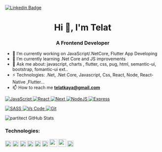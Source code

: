 
[![Linkedin Badge](https://img.shields.io/badge/-telatkaya-blue?style=flat-square&logo=Linkedin&logoColor=white&link=https://www.linkedin.com/in/telat-kaya-1a488a76/)](https://www.linkedin.com/in/telat-kaya-1a488a76/)



<h1 align="center">Hi 👋, I'm Telat</h1>

<h3 align="center">A Frontend Developer</h3>

- 🔭 I’m currently working on JavaScript/.NetCore, Flutter App Developing
- 🌱 I’m currently learning .Net Core and JS improvements
- 💬 Ask me about: javascript, charts , flutter, css,  pug, html, semantic-ui, bootstrap, fomantic-ui ext..
- ⚡ Technologies: .Net, .Net Core, Javascript, Css, React, Node, React-Native ,Flutter... 
- 📫 How to reach me **telatkaya@gmail.com**

<p>
<a href="https://github.com/alsiam?tab=repositories" target="_blank"><img alt="JavaScript"
                        src="https://img.shields.io/badge/-Javascript-F0DB4F?style=for-the-badge&labelColor=black&logo=javascript&logoColor=F0DB4F">
</a>
<!-- CSS  -->
<a href="https://github.com/alsiam?tab=repositories" target="_blank"><img alt="React"
                src="https://img.shields.io/badge/-React-61DBFB?style=for-the-badge&labelColor=black&logo=react&logoColor=61DBFB">
</a>
<!-- JavaScript -->
<a href="https://github.com/alsiam?tab=repositories" target="_blank"><img alt="Next"
                src="https://img.shields.io/badge/next.js-000000?style=for-the-badge&logo=nextdotjs&logoColor=white">
</a>
<!-- Python -->
<a href="https://github.com/alsiam?tab=repositories" target="_blank"><img alt="NodeJS"
                src="https://img.shields.io/badge/-Nodejs-3C873A?style=for-the-badge&labelColor=black&logo=node.js&logoColor=3C873A">
</a>
<!-- C++ -->
<a href="https://github.com/alsiam?tab=repositories" target="_blank"><img alt="Express"
                src="https://img.shields.io/badge/Express.js-000000?style=for-the-badge&logo=express&logoColor=white">
</a>

<!-- Arduino -->
<a href="https://github.com/alsiam?tab=repositories" target="_blank"><img alt="SASS"
                src="https://img.shields.io/badge/Sass-CC6699?style=for-the-badge&logo=sass&logoColor=white">
</a>
<a href="https://github.com/alsiam?tab=repositories" target="_blank"><img alt="Vs Code"
                src="https://img.shields.io/badge/Visual_Studio-0078d7?style=for-the-badge&logo=visual%20studio&logoColor=white">
</a>
   <a href="https://github.com/alsiam?tab=repositories" target="_blank"><img alt="Git"
                src="https://img.shields.io/badge/Git-F05032?style=for-the-badge&logo=git&logoColor=white">
</a>
</p>

![partitect GitHub Stats](https://server.dooboo.io/github-stats-advanced/partitect)


### Technologies:
<code><img height="20" src="https://user-images.githubusercontent.com/27923376/114383049-c441a180-9b95-11eb-97ca-fe007eb03fd3.png"></code>
<code><img height="20" src="https://user-images.githubusercontent.com/27923376/114383803-a0cb2680-9b96-11eb-989b-acb3ae0b2f62.png"></code>
<code><img height="20" src="https://user-images.githubusercontent.com/27923376/114383612-68c3e380-9b96-11eb-9865-faf3e4084fcc.png"></code>
<code><img height="20" src="https://user-images.githubusercontent.com/27923376/114383605-6792b680-9b96-11eb-9289-994303dd28ae.png"></code>
<code><img height="20" src="https://user-images.githubusercontent.com/27923376/114383422-31553700-9b96-11eb-87b5-aeede4c58590.png"></code>
<code><img height="20" src="https://user-images.githubusercontent.com/27923376/114383598-66618980-9b96-11eb-8a11-53a2a1fe0e36.png"></code> 
<code><img height="25" src="https://user-images.githubusercontent.com/27923376/114383591-63ff2f80-9b96-11eb-8096-324818a6ca3c.png"></code> 
<code><img height="25" src="https://user-images.githubusercontent.com/27923376/114383534-52b62300-9b96-11eb-915e-6248657c704e.png"></code>
<code><img height="20" src="https://user-images.githubusercontent.com/27923376/114383382-25697500-9b96-11eb-9b90-f50c2cc54302.png"></code>
